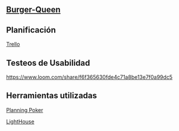 ## [Burger-Queen](https://burger-queen.netlify.com/)

## Planificación

[Trello](https://trello.com/invite/b/Pw8qcGfi/788fe1cefb35fbfe6f34ddc4274e6b13/burger-queen)

## Testeos de Usabilidad

https://www.loom.com/share/f6f365630fde4c71a8be13e7f0a99dc5

## Herramientas utilizadas

[Planning Poker](https://play.planningpoker.com/play/game/afJhBSSYsFtczhZEiDavGzTWKwlSCFXT)

[LightHouse](/src/assets/lighthouse.png)